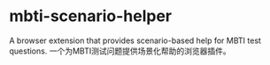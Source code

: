 # mbti-scenario-helper
A browser extension that provides scenario-based help for MBTI test questions.
一个为MBTI测试问题提供场景化帮助的浏览器插件。
